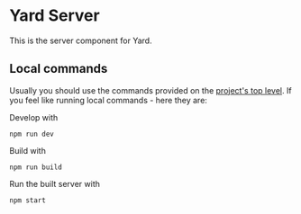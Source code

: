 # Yard Server

This is the server component for Yard.

## Local commands

Usually you should use the commands provided on the [project's top level](../README.md).
If you feel like running local commands - here they are:

Develop with

```
npm run dev
```

Build with

```
npm run build
```

Run the built server with

```
npm start
```
